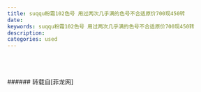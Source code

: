 ```yaml
---
title: suqqu粉霜102色号 用过两次几乎满的色号不合适原价700现450转
date: 
keywords: suqqu粉霜102色号 用过两次几乎满的色号不合适原价700现450转
description: 
categories: used
---
```

<td class="t_f" id="postmessage_3193134">

<br/>
<img alt="" border="0" class="zoom" data-cf-modified-aefb2cea1636b2fb8330358b-="" file="http://www.flw.ph/data/appbyme/upload/image/201903/10/qbjPmmA0LBR0.jpg" id="aimg_AM6Z2" lazyloadthumb="1" onclick="" onmouseover="" src="http://www.flw.ph/data/appbyme/upload/image/201903/10/qbjPmmA0LBR0.jpg"/><br/>
<br/>
<img alt="" border="0" class="zoom" data-cf-modified-aefb2cea1636b2fb8330358b-="" file="http://www.flw.ph/data/appbyme/upload/image/201903/10/t4fhsmr2HFUV.jpg" id="aimg_xJBq4" lazyloadthumb="1" onclick="" onmouseover="" src="http://www.flw.ph/data/appbyme/upload/image/201903/10/t4fhsmr2HFUV.jpg"/><br/>
<br/>
</td>
###### 转载自[菲龙网]